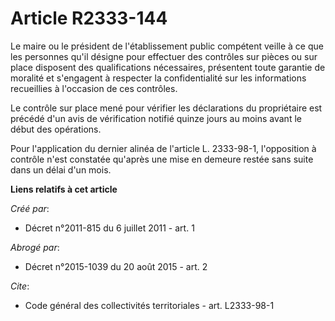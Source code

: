 # Article R2333-144

Le maire ou le président de l'établissement public compétent veille à ce que les personnes qu'il désigne pour effectuer des
contrôles sur pièces ou sur place disposent des qualifications nécessaires, présentent toute garantie de moralité et
s'engagent à respecter la confidentialité sur les informations recueillies à l'occasion de ces contrôles. 

Le contrôle sur place mené pour vérifier les déclarations du propriétaire est précédé d'un avis de vérification notifié
quinze jours au moins avant le début des opérations. 

Pour l'application du dernier alinéa de l'article L. 2333-98-1, l'opposition à contrôle n'est constatée qu'après une mise en
demeure restée sans suite dans un délai d'un mois.

**Liens relatifs à cet article**

_Créé par_:

  - Décret n°2011-815 du 6 juillet 2011 - art. 1

_Abrogé par_:

  - Décret n°2015-1039 du 20 août 2015 - art. 2

_Cite_:

  - Code général des collectivités territoriales - art. L2333-98-1
